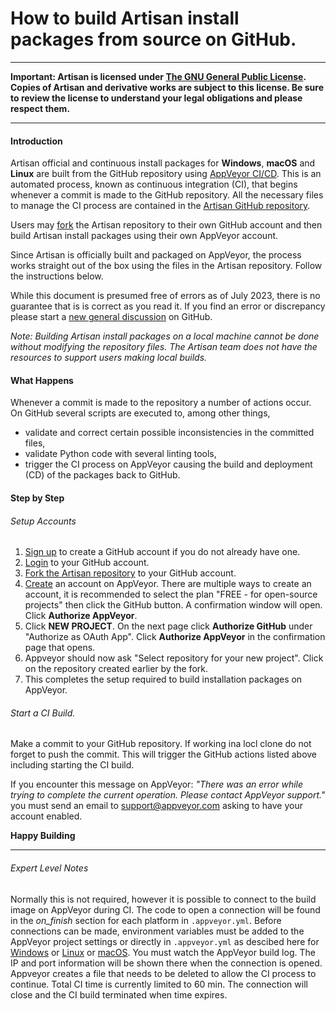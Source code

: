 # How to build Artisan install packages from source on GitHub.  

____
**Important: Artisan is licensed under [The GNU General Public License](https://www.gnu.org/licenses/gpl-3.0.html).  Copies of Artisan and derivative works are subject to this license.  Be sure to review the license to understand your legal obligations and please respect them.**  
____

#### Introduction

Artisan official and continuous install packages for **Windows**, **macOS** and **Linux** are built from the GitHub repository using [AppVeyor CI/CD](https://www.appveyor.com).  This is an automated process, known as continuous integration (CI), that begins whenever a commit is made to the GitHub repository.  All the necessary files to manage the CI process are contained in the [Artisan GitHub repository](https://github.com/artisan-roaster-scope/artisan).  

Users may [fork](https://docs.github.com/en/get-started/quickstart/fork-a-repo) the Artisan repository to their own GitHub account and then build Artisan install packages using their own AppVeyor account.

Since Artisan is officially built and packaged on AppVeyor, the process works straight out of the box using the files in the Artisan repository.  Follow the instructions below. 

While this document is presumed free of errors as of July 2023, there is no guarantee that is is correct as you read it.  If you find an error or discrepancy please start a [new general discussion](https://github.com/artisan-roaster-scope/artisan/discussions/new?category=general) on GitHub.

*Note: Building Artisan install packages on a local machine cannot be done without modifying the repository files. The Artisan team does not have the resources to support users making local builds.*

#### What Happens

Whenever a commit is made to the repository a number of actions occur. On GitHub several scripts are executed to, among other things, 
  * validate and correct certain possible inconsistencies in the committed files,  
  * validate Python code with several linting tools,  
  * trigger the CI process on AppVeyor causing the build and deployment (CD) of the packages back to GitHub.


#### Step by Step

###### Setup Accounts  
1. [Sign up](https://github.com/signup) to create a GitHub account if you do not already have one.
1. [Login](https://github.com/login) to your GitHub account.
1. [Fork the Artisan repository](https://github.com/artisan-roaster-scope/artisan/fork) to your GitHub account.
1. [Create](https://ci.appveyor.com/signup) an account on AppVeyor.  There are multiple ways to create an account, it is recommended to select the plan "FREE - for open-source projects" then click the GitHub button.  A confirmation window will open.  Click **Authorize AppVeyor**.
1. Click **NEW PROJECT**.  On the next page click **Authorize GitHub** under "Authorize as OAuth App".  Click **Authorize AppVeyor** in the confirmation page that opens.  
1. Appveyor should now ask "Select repository for your new project".  Click on the repository created earlier by the fork.
1. This completes the setup required to build installation packages on AppVeyor.

###### Start a CI Build.
Make a commit to your GitHub repository.  If working ina locl clone do not forget to push the commit.  This will trigger the GitHub actions listed above including starting the CI build.    

If you encounter this message on AppVeyor: *"There was an error while trying to complete the current operation. Please contact AppVeyor support."* you must send an email to support@appveyor.com asking to have your account enabled.

**Happy Building**

_____
###### Expert Level Notes
Normally this is not required, however it is possible to connect to the build image on AppVeyor during CI.  The code to open a connection will be found in the *on_finish* section for each platform in `.appveyor.yml`.  Before connections can be made, environment variables must be added to the AppVeyor project settings or directly in `.appveyor.yml` as descibed here for  [Windows](https://www.appveyor.com/docs/how-to/rdp-to-build-worker/) or [Linux](https://www.appveyor.com/docs/how-to/ssh-to-build-worker/)  or [macOS](https://www.appveyor.com/docs/how-to/vnc-to-build-worker/).  You must watch the AppVeyor build log.  The IP and port information will be shown there when the connection is opened.  Appveyor creates a file that needs to be deleted to allow the CI process to continue.  Total CI time is currently limited to 60 min.  The connection will close and the CI build terminated when time expires.
